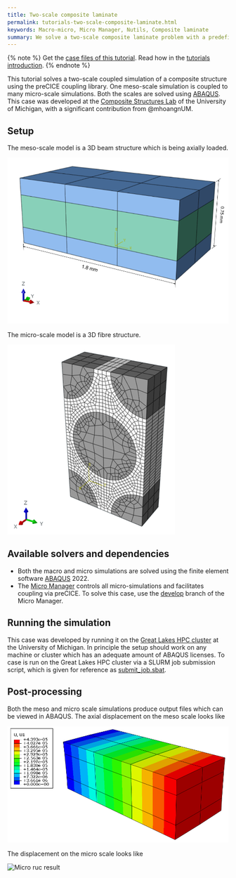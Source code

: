 ```yaml
---
title: Two-scale composite laminate
permalink: tutorials-two-scale-composite-laminate.html
keywords: Macro-micro, Micro Manager, Nutils, Composite laminate
summary: We solve a two-scale composite laminate problem with a predefined micro structure. One macro simulation is coupled to several micro simulations using the Micro Manager.
---
```


{% note %}
Get the [case files of this tutorial](https://github.com/precice/tutorials/tree/master/two-scale-composite-laminate). Read how in the [tutorials introduction](https://www.precice.org/tutorials.html).
{% endnote %}

This tutorial solves a two-scale coupled simulation of a composite structure using the preCICE coupling library. One meso-scale simulation is coupled to many micro-scale simulations. Both the scales are solved using [ABAQUS](https://www.3ds.com/products-services/simulia/products/abaqus/). This case was developed at the [Composite Structures Lab](https://sites.google.com/umich.edu/um-csl) of the University of Michigan, with a significant contribution from @mhoangnUM.

## Setup

The meso-scale model is a 3D beam structure which is being axially loaded.

![Meso Laminate](images/tutorials-two-scale-composite-laminate-meso-laminate.png)

The micro-scale model is a 3D fibre structure.

![Micro RUC](images/tutorials-two-scale-composite-laminate-ruc.png)

## Available solvers and dependencies

* Both the macro and micro simulations are solved using the finite element software [ABAQUS](https://nutils.org/install.html) 2022.
* The [Micro Manager](https://precice.org/tooling-micro-manager-installation.html) controls all micro-simulations and facilitates coupling via preCICE. To solve this case, use the [develop](https://github.com/precice/micro-manager/tree/develop) branch of the Micro Manager.

## Running the simulation

This case was developed by running it on the [Great Lakes HPC cluster](https://arc.umich.edu/greatlakes/) at the University of Michigan. In principle the setup should work on any machine or cluster which has an adequate amount of ABAQUS licenses. To case is run on the Great Lakes HPC cluster via a SLURM job submission script, which is given for reference as [submit_job.sbat](submit_job.sbat).

## Post-processing

Both the meso and micro scale simulations produce output files which can be viewed in ABAQUS. The axial displacement on the meso scale looks like

![Meso laminate result](images/tutorials-two-scale-composite-laminate-meso-u1.png)

The displacement on the micro scale looks like

![Micro ruc result](images/tutorials-two-scale-composite-laminate-ruc-u1.png)
